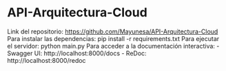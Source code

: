 # API-Arquitectura-Cloud
Link del repositorio: https://github.com/Mayunesa/API-Arquitectura-Cloud
Para instalar las dependencias: pip install -r requirements.txt
Para ejecutar el servidor: python main.py
Para acceder a la documentación interactiva:
    - Swagger UI: http://localhost:8000/docs
    - ReDoc: http://localhost:8000/redoc